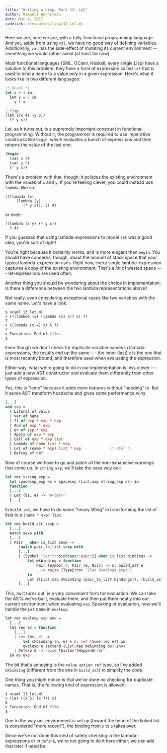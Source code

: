 ```yaml
---
title: "Writing a Lisp, Part 13: Let"
author: Maxwell Bernstein
date: Mar 4, 2017
codelink: /resources/lisp/13_let.ml
---
```


Here we are, here we are, with a fully-functional programming language. And
yet, aside from using `val`, we have no good way of defining variables.
Additionally, `val` has the side-effect of mutating its current environment --
something we would rather avoid (at least for now).

Most functional languages (SML, OCaml, Haskell, every single Lisp) have a
solution to this problem: they have a form of expression called `let` that is
used to bind a name to a value *only* in a given expression. Here's what it
looks like in two different languages:

```ocaml
(* OCaml *)
let x = 4 in
  let y = 5 in
    y * x
```

```common-lisp
; Lisp
(let ((x 4) (y 5))
  (* y x))
```

Let, as it turns out, is a supremely important construct in functional
programming. Without it, the programmer is required to use imperative
constructs like `begin`, which evaluates a bunch of expressions and then
returns the value of the last one:

```scheme
(begin
  (val x 4)
  (val y 5)
  (* y x))
```

There's a problem with that, though: it pollutes the existing environment with
the values of `x` and `y`.  If you're feeling clever, you could instead use
`lambda`, like so:


```common-lisp
(((lambda (x)
     (lambda (y)
        (* y x))) 3) 4)
```

or even:

```common-lisp
((lambda (x y) (* y x))
  3 4)
```

If you guessed that using lambda-expressions to model `let` was a good idea,
you're sort of right!

You're right because it certainly works, and is more elegant than `begin`.  You
should have concerns, though, about the amount of stack space that your typical
lambda-expression uses. Right now, every single lambda-expression captures a
copy of the existing environment. That's a *lot* of wasted space ---
let-expressions are used often.

Another thing you should be wondering about the choice in implementation: is
there a difference between the two lambda representations above?

Not really, even considering exceptional cases like two variables with the same
name. Let's have a look:

```
$ ocaml 13_let.ml
> (((lambda (x) (lambda (x) x)) 5) 7)
7
> ((lambda (x x) x) 5 7)
7
> Exception: End_of_file.
$
```

Even though we don't check for duplicate variable names in lambda-expressions,
the results end up the same --- the inner (last) `x` is the one that is most
recently bound, and therefore used when evaluating the expression.

Either way, what we're going to do in our implementation is less clever ---
just add a new AST constructor and evaluate them differently from other types
of expression.

Yes, this is "lame" because it adds more features without "needing" to. But it
saves AST transform headache and gives some performance wins.

```ocaml
[...]
and exp =
  | Literal of value
  | Var of name
  | If of exp * exp * exp
  | And of exp * exp
  | Or of exp * exp
  | Apply of exp * exp
  | Call of exp * exp list
  | Lambda of name list * exp
  | Let of (name * exp) list * exp             (* NEW! *)
  | Defexp of def
```

Now of course we have to go and patch all the non-exhaustive warnings that come
up. In `string_exp`, we'll take the easy way out:

```ocaml
let rec string_exp =
  let spacesep_exp es = spacesep (List.map string_exp es) in
  function
  [...]
  | Let (bs, e) -> "#<let>"
  [...]
```

In `build_ast`, we have to do some "heavy lifting" in transforming the list of
lists to a `(name * exp) list`.

```ocaml
let rec build_ast sexp =
  [...]
  match sexp with
  [...]
  | Pair _ when is_list sexp ->
      (match pair_to_list sexp with
      [...]
      | (Symbol "let")::bindings::exp::[] when is_list bindings ->
          let mkbinding = function
            | Pair (Symbol n, Pair (e, Nil)) -> n, build_ast e
            | _ -> raise (TypeError "(let bindings exp)")
          in
          Let ((List.map mkbinding (pair_to_list bindings)), (build_ast exp))
      [...]
```

This, as it turns out, is a very convenient form for evaluation. We can take
the ASTs we've built, evaluate them, and then put them neatly into our current
environment when evaluating `exp`. Speaking of evaluation, now we'll handle the
`Let` case in `evalexp`:

```ocaml
let rec evalexp exp env =
  [...]
  let rec ev = function
    [...]
    | Let (bs, e) ->
        let mkbinding (n, e) = n, ref (Some (ev e)) in
        evalexp e (extend (List.map mkbinding bs) env)
    | Defexp d -> raise ThisCan'tHappenError
  in ev exp
```

The bit that's annoying is the `value option ref` type, so I've added
`mkbinding` (different from the one in `build_ast`) to simplify the code.

One thing you might notice is that we've done no checking for duplicate names.
That is, the following kind of expression is allowed:

```
$ ocaml 13_let.ml
> (let ((x 5) (x 7)) x)
5
> Exception: End_of_file.
$
```

Due to the way our environment is set up (toward the head of the linked list is
considered "more recent"), the binding from `x` to `5` takes over.

Since we've not done this kind of safety checking in the lambda-expressions or
in `define`, we're not going to do it here either; we can add that later if
need be.
